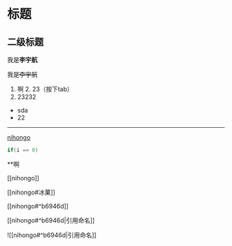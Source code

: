 # 标题

## 二级标题

我是**李宇航**

我是~~李宇航~~

1. 啊
	2. 23（按下tab）
2. 23232

* sda
* 22

___

[nihongo](https://www.bilibili.com/video/BV1i5411P7wc/?spm_id_from=333.788.recommend_more_video.2&vd_source=33b96c3994802a805ac88fa8b96ceb04)

```C
if(i == 0)
``` 





**啊

[[nihongo]]


[[nihongo#冰菓]]

[[nihongo#^b6946d]]

[[nihongo#^b6946d|引用命名]]


![[nihongo#^b6946d|引用命名]]

